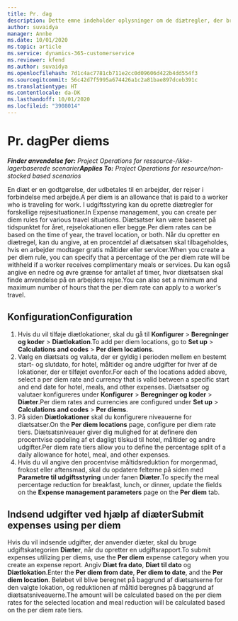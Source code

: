 ```yaml
---
title: Pr. dag
description: Dette emne indeholder oplysninger om de diætregler, der bruges i udgiftsstyring.
author: suvaidya
manager: Annbe
ms.date: 10/01/2020
ms.topic: article
ms.service: dynamics-365-customerservice
ms.reviewer: kfend
ms.author: suvaidya
ms.openlocfilehash: 7d1c4ac7781cb711e2cc0d09606d422b4dd554f3
ms.sourcegitcommit: 56c42d7f5995a674426a1c2a81bae897dceb391c
ms.translationtype: HT
ms.contentlocale: da-DK
ms.lasthandoff: 10/01/2020
ms.locfileid: "3908014"
---
```

# <a name="per-diems"></a><span data-ttu-id="c1ac0-103">Pr. dag</span><span class="sxs-lookup"><span data-stu-id="c1ac0-103">Per diems</span></span>

<span data-ttu-id="c1ac0-104">_**Finder anvendelse for:** Project Operations for ressource-/ikke-lagerbaserede scenarier_</span><span class="sxs-lookup"><span data-stu-id="c1ac0-104">_**Applies To:** Project Operations for resource/non-stocked based scenarios_</span></span>


<span data-ttu-id="c1ac0-105">En diæt er en godtgørelse, der udbetales til en arbejder, der rejser i forbindelse med arbejde.</span><span class="sxs-lookup"><span data-stu-id="c1ac0-105">A per diem is an allowance that is paid to a worker who is traveling for work.</span></span> <span data-ttu-id="c1ac0-106">I udgiftsstyring kan du oprette diætregler for forskellige rejsesituationer.</span><span class="sxs-lookup"><span data-stu-id="c1ac0-106">In Expense management, you can create per diem rules for  various travel situations.</span></span> <span data-ttu-id="c1ac0-107">Diætsatser kan være baseret på tidspunktet for året, rejselokationen eller begge.</span><span class="sxs-lookup"><span data-stu-id="c1ac0-107">Per diem rates can be based on the time of year, the travel location, or both.</span></span> <span data-ttu-id="c1ac0-108">Når du opretter en diætregel, kan du angive, at en procentdel af diætsatsen skal tilbageholdes, hvis en arbejder modtager gratis måltider eller servicer.</span><span class="sxs-lookup"><span data-stu-id="c1ac0-108">When you create a per diem  rule, you can specify that a percentage of the per diem rate will be withheld if a worker receives complimentary meals or services.</span></span> <span data-ttu-id="c1ac0-109">Du kan også angive en nedre og øvre grænse for antallet af timer, hvor diætsatsen skal finde anvendelse på en arbejders rejse.</span><span class="sxs-lookup"><span data-stu-id="c1ac0-109">You can also set a minimum and maximum number of hours that the per diem rate can apply to a worker's travel.</span></span>

## <a name="configuration"></a><span data-ttu-id="c1ac0-110">Konfiguration</span><span class="sxs-lookup"><span data-stu-id="c1ac0-110">Configuration</span></span> 

1. <span data-ttu-id="c1ac0-111">Hvis du vil tilføje diætlokationer, skal du gå til **Konfigurer** > **Beregninger og koder** > **Diætlokation**.</span><span class="sxs-lookup"><span data-stu-id="c1ac0-111">To add per diem locations, go to **Set up** > **Calculations and codes** > **Per diem locations**.</span></span>
2. <span data-ttu-id="c1ac0-112">Vælg en diætsats og valuta, der er gyldig i perioden mellem en bestemt start- og slutdato, for hotel, måltider og andre udgifter for hver af de lokationer, der er tilføjet ovenfor.</span><span class="sxs-lookup"><span data-stu-id="c1ac0-112">For each of the locations added above, select a per diem rate and currency that is valid between a specific start and end date for hotel, meals, and other expenses.</span></span> <span data-ttu-id="c1ac0-113">Diætsatser og valutaer konfigureres under **Konfigurer** > **Beregninger og koder** > **Diæter**.</span><span class="sxs-lookup"><span data-stu-id="c1ac0-113">Per diem rates and currencies are configured under **Set up** > **Calculations and codes** > **Per diems**.</span></span>
3. <span data-ttu-id="c1ac0-114">På siden **Diætlokationer** skal du konfigurere niveauerne for diætsatser.</span><span class="sxs-lookup"><span data-stu-id="c1ac0-114">On the **Per diem locations** page, configure per diem rate tiers.</span></span> <span data-ttu-id="c1ac0-115">Diætsatsniveauer giver dig mulighed for at definere den procentvise opdeling af et dagligt tilskud til hotel, måltider og andre udgifter.</span><span class="sxs-lookup"><span data-stu-id="c1ac0-115">Per diem rate tiers allow you to define the percentage split of a daily allowance for hotel, meal, and other expenses.</span></span> 
4. <span data-ttu-id="c1ac0-116">Hvis du vil angive den procentvise måltidsreduktion for morgenmad, frokost eller aftensmad, skal du opdatere felterne på siden med **Parametre til udgiftsstyring** under fanen **Diæter**.</span><span class="sxs-lookup"><span data-stu-id="c1ac0-116">To specify the meal percentage reduction for breakfast, lunch, or dinner, update the fields on the **Expense management parameters** page on the **Per diem** tab.</span></span> 
    
## <a name="submit-expenses-using-per-diem"></a><span data-ttu-id="c1ac0-117">Indsend udgifter ved hjælp af diæter</span><span class="sxs-lookup"><span data-stu-id="c1ac0-117">Submit expenses using per diem</span></span>
<span data-ttu-id="c1ac0-118">Hvis du vil indsende udgifter, der anvender diæter, skal du bruge udgiftskategorien **Diæter**, når du opretter en udgiftsrapport.</span><span class="sxs-lookup"><span data-stu-id="c1ac0-118">To submit expenses utilizing per diems, use the **Per diem** expense category when you create an expense report.</span></span> <span data-ttu-id="c1ac0-119">Angiv **Diæt fra dato**, **Diæt til dato** og **Diætlokation**.</span><span class="sxs-lookup"><span data-stu-id="c1ac0-119">Enter the **Per diem from date**, **Per diem to date**,  and the **Per diem location**.</span></span> <span data-ttu-id="c1ac0-120">Beløbet vil blive beregnet på baggrund af diætsatserne for den valgte lokation, og reduktionen af måltid beregnes på baggrund af diætsatsniveauerne.</span><span class="sxs-lookup"><span data-stu-id="c1ac0-120">The amount will be calculated based on the per diem rates for the selected location and meal reduction will be calculated based on the per diem rate tiers.</span></span>
